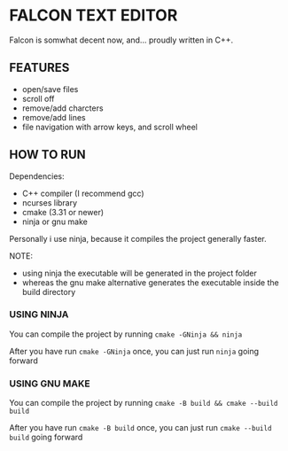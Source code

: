<H1>FALCON TEXT EDITOR</H1>
Falcon is somwhat decent now, and... 
proudly written in C++.

<H2>FEATURES</H2>

- open/save files
- scroll off
- remove/add charcters
- remove/add lines
- file navigation with arrow keys, <C-d> <C-u> and scroll wheel

<H2>HOW TO RUN</H2>
Dependencies:

- C++ compiler (I recommend gcc)
- ncurses library
- cmake (3.31 or newer)
- ninja or gnu make

Personally i use ninja, because it compiles the project generally faster.

NOTE:
- using ninja the executable will be generated in the project folder
- whereas the gnu make alternative generates the executable inside the build directory

<H3>USING NINJA</H3>

You can compile the project by running `cmake -GNinja && ninja`

After you have run `cmake -GNinja` once, you can just run `ninja` going forward

<H3>USING GNU MAKE</H3>

You can compile the project by running `cmake -B build && cmake --build build`

After you have run `cmake -B build` once, you can just run `cmake --build build` going forward
